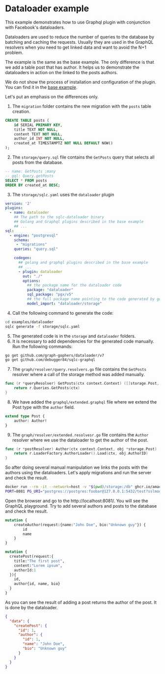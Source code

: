 # Dataloader example

This example demonstrates how to use Graphql plugin with conjunction with Facebook's dataloaders.

Dataloaders are used to reduce the number of queries to the database by batching and caching the requests.
Usually they are used in the GraphQL resolvers when you need to get linked data and want to avoid the N+1 problem.

The example is the same as the base example. The only difference is that we add a table post that has author. It helps us to demonstrate the dataloaders in action on the linked to the posts authors.

We do not show the process of installation and configuration of the plugin. You can find it in the [base example](../dataloader/README.md).

Let's put an emphasis on the differences only.

1. The `migration` folder contains the new migration with the `posts` table creation.
```sql
CREATE TABLE posts (
    id SERIAL PRIMARY KEY,
    title TEXT NOT NULL,
    content TEXT NOT NULL,
    author_id INT NOT NULL,
    created_at TIMESTAMPTZ NOT NULL DEFAULT NOW()
);
```
2. The `storage/query.sql` file contains the `GetPosts` query that selects all posts from the database.
```sql
-- name: GetPosts :many
-- gql: Query.getPosts
SELECT * FROM posts
ORDER BY created_at DESC;
```
3. The `storage/sqlc.yaml` uses the `dataloader` plugin
```yaml
version: '2'
plugins:
  - name: dataloader
    ## The path to the sqlc-dataloader binary
    ## Golang and Graphql plugins described in the base example
    ## ...
sql:
  - engine: "postgresql"
    schema:
     - "migrations"
    queries: "query.sql"

    codegen:
      ## golang and graphql plugins described in the base example
      ## ...
      - plugin: dataloader
        out: "./"
        options:
          ## the package name for the dataloader code
          package: "dataloader"
          sql_package: "pgx/v5"
          ## the full package name pointing to the code generated by golang plugin
          model_import: "dataloader/storage"
```
4. Call the following command to generate the code:
```bash
cd examples/dataloader
sqlc generate -f storage/sqlc.yaml
```
5. The generated code is in the `storage` and `dataloader` folders.
6. It is necessary to add dependencies for the generated code manually. Run the following commands:
```bash
go get github.com/graph-gophers/dataloader/v7
go get github.com/debugger84/sqlc-graphql
```
7. The `graph/resolver/query.resolvers.go` file contains the `GetPosts` resolver where a call of the storage method was added manually.
```go
func (r *queryResolver) GetPosts(ctx context.Context) ([]storage.Post, error) {
	return r.Queries.GetPosts(ctx)
}
```
8. We have added the `graphql/extended.graphql` file where we extend the Post type with the `author` field.
```graphql
extend type Post {
    author: Author! 
}
```
9. The `graph/resolver/extended.resolvesr.go` file contains the `Author` resolver where we use the dataloader to get the author of the post.
```go
func (r *postResolver) Author(ctx context.Context, obj *storage.Post) (storage.Author, error) {
	return r.LoaderFactory.AuthorLoader().Load(ctx, obj.AuthorID)
}
```

So after doing several manual manipulation we links the posts with the authors using the dataloaders. 
Let's apply migrations and run the server and check the result.

```bash
docker run --rm -it --network=host -v "$(pwd)/storage:/db" ghcr.io/amacneil/dbmate -u "postgres://postgres:foobar@localhost:5432/test?sslmode=disable" up
PORT=8081 PG_URI="postgres://postgres:foobar@127.0.0.1:5432/test?sslmode=disable" go run server.go
```

Open the browser and go to the http://localhost:8081/. You will see the GraphQL playground.
Try to add several authors and posts to the database and check the result. 

```graphql
mutation {
    createAuthor(request:{name:"John Doe", bio:"Unknown guy"}) {
        id
        name
    }
}
```

```graphql
mutation {
  createPost(request:{
    title:"The first post", 
    content:"Lorem ipsum", 
    authorId:1
  }){
    id,
    author{id, name, bio}
  }
}
```

As you can see the result of adding a post returns the author of the post. It is done by the dataloader.
```json
{
  "data": {
    "createPost": {
      "id": 1,
      "author": {
        "id": 1,
        "name": "John Doe",
        "bio": "Unknown guy"
      }
    }
  }
}
```